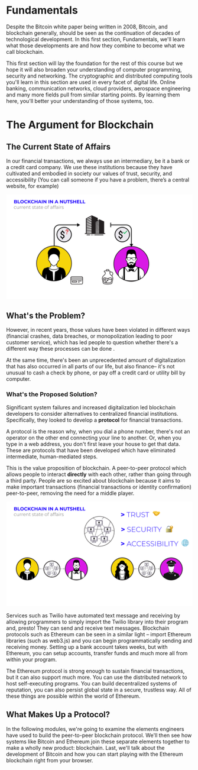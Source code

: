 # Fundamentals

Despite the Bitcoin white paper being written in 2008, Bitcoin, and blockchain generally, should be seen as the continuation of decades of technological development. In this first section, Fundamentals, we'll learn what those developments are and how they combine to become what we call blockchain.

This first section will lay the foundation for the rest of this course but we hope it will also broaden your understanding of computer programming, security and networking. The cryptographic and distributed computing tools you'll learn in this section are used in every facet of digital life. Online banking, communication networks, cloud providers, aerospace engineering and many more fields pull from similar starting points. By learning them here, you'll better your understanding of those systems, too.

The Argument for Blockchain
===========================

The Current State of Affairs
----------------------------

In our financial transactions, we always use an intermediary, be it a bank or a credit card company. We use these institutions because they have cultivated and embodied in society our values of trust, security, and accessibility (You can call someone if you have a problem, there’s a central website, for example)

![illustration showing two people need a bank to interact](../img/S01/argument-for-blockchain-1.png)  
  
What's the Problem?
-------------------

However, in recent years, those values have been violated in different ways (financial crashes, data breaches, or monopolization leading to poor customer service), which has led people to question whether there's a different way these processes can be done . 

At the same time, there's been an unprecedented amount of digitalization that has also occurred in all parts of our life, but also finance– it's not unusual to cash a check by phone, or pay off a credit card or utility bill by computer. 

### What's the Proposed Solution?

Significant system failures and increased digitalization led blockchain developers to consider alternatives to centralized financial institutions. Specifically, they looked to develop a **protocol** for financial transactions. 

A protocol is the reason why, when you dial a phone number, there's not an operator on the other end connecting your line to another. Or, when you type in a web address, you don't first leave your house to get that data. These are protocols that have been developed which have eliminated intermediate, human-mediated steps. 

This is the value proposition of blockchain. A peer-to-peer protocol which allows people to interact **directly** with each other, rather than going through a third party. People are so excited about blockchain because it aims to make important transactions (financial transactions or identity confirmation) peer-to-peer, removing the need for a middle player. 

![illustration showing peer-to-peer protocols](../img/S01/argument-for-blockchain-3.png)   

Services such as Twilio have automated text message and receiving by allowing programmers to simply import the Twilio library into their program and, presto! They can send and receive text messages. Blockchain protocols such as Ethereum can be seen in a similar light – import Ethereum libraries (such as web3.js) and you can begin programmatically sending and receiving money. Setting up a bank account takes weeks, but with Ethereum, you can setup accounts, transfer funds and much more all from within your program. 

The Ethereum protocol is strong enough to sustain financial transactions, but it can also support much more. You can use the distributed network to host self-executing programs. You can build decentralized systems of reputation, you can also persist global state in a secure, trustless way. All of these things are possible within the world of Ethereum. 

What Makes Up a Protocol?
-------------------------

In the following modules, we're going to examine the elements engineers have used to build the peer-to-peer blockchain protocol. We'll then see how systems like Bitcoin and Ethereum join these separate elements together to make a wholly new product: blockchain. Last, we'll talk about the development of Bitcoin and how you can start playing with the Ethereum blockchain right from your browser.

 
